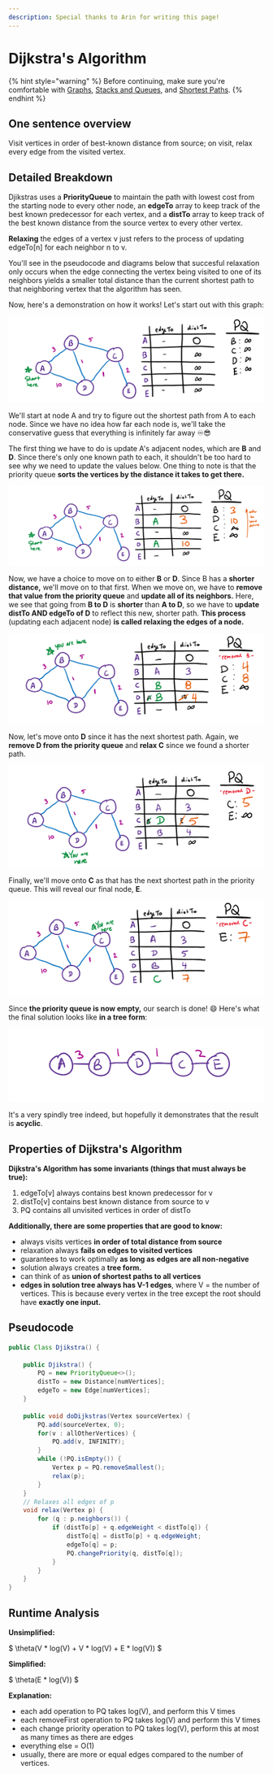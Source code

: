```yaml
---
description: Special thanks to Arin for writing this page!
---
```


# Dijkstra's Algorithm

{% hint style="warning" %}
Before continuing, make sure you're comfortable with [Graphs](../../abstract-data-types/graphs.md), [Stacks and Queues](../../abstract-data-types/collections/stacks-and-queues.md), and [Shortest Paths](./).
{% endhint %}

## One sentence overview

Visit vertices in order of best-known distance from source; on visit, relax every edge from the visited vertex.

## Detailed Breakdown

Djikstras uses a **PriorityQueue** to maintain the path with lowest cost from the starting node to every other node, an **edgeTo** array to keep track of the best known predecessor for each vertex, and a **distTo** array to keep track of the best known distance from the source vertex to every other vertex.

**Relaxing** the edges of a vertex v just refers to the process of updating edgeTo\[n] for each neighbor n to v.

You'll see in the pseudocode and diagrams below that succesful relaxation only occurs when the edge connecting the vertex being visited to one of its neighbors yields a smaller total distance than the current shortest path to that neighboring vertex that the algorithm has seen.

Now, here's a demonstration on how it works! Let's start out with this graph:

![](<../../img/assets/image (92).png>)

We'll start at node A and try to figure out the shortest path from A to each node. Since we have no idea how far each node is, we'll take the conservative guess that everything is infinitely far away ♾😎

The first thing we have to do is update A's adjacent nodes, which are **B** and **D**. Since there's only one known path to each, it shouldn't be too hard to see why we need to update the values below. One thing to note is that the priority queue **sorts the vertices by the distance it takes to get there.**

![](<../../img/assets/image (93).png>)

Now, we have a choice to move on to either **B** or **D**. Since B has a **shorter distance,** we'll move on to that first. When we move on, we have to **remove that value from the priority queue** and **update all of its neighbors.** Here, we see that going from **B to D** is **shorter** than **A to D**, so we have to **update distTo AND edgeTo of D** to reflect this new, shorter path. **This process** (updating each adjacent node) **is called relaxing the edges of a node.**

![](<../../img/assets/image (94).png>)

Now, let's move onto **D** since it has the next shortest path. Again, we **remove D from the priority queue** and **relax C** since we found a shorter path.

![](<../../img/assets/image (95).png>)

Finally, we'll move onto **C** as that has the next shortest path in the priority queue. This will reveal our final node, **E**.

![](<../../img/assets/image (96).png>)

Since **the priority queue is now empty,** our search is done! 😄 Here's what the final solution looks like **in a tree form**:

![Dijkstra's Algorithm ALWAYS produces a solution in a tree format.](<../../img/assets/image (98).png>)

It's a very spindly tree indeed, but hopefully it demonstrates that the result is **acyclic**.

## Properties of Dijkstra's Algorithm

**Dijkstra's Algorithm has some invariants (things that must always be true):**

1. edgeTo\[v] always contains best known predecessor for v
2. distTo\[v] contains best known distance from source to v
3. PQ contains all unvisited vertices in order of distTo

**Additionally, there are some properties that are good to know:**

* always visits vertices **in order of total distance from source**
* relaxation always **fails on edges to visited vertices**
* guarantees to work optimally **as long as** **edges are all non-negative**
* solution always creates a **tree form.**
* can think of as **union of shortest paths to all vertices**
* **edges in solution tree always has V-1 edges**, where V = the number of vertices. This is because every vertex in the tree except the root should have **exactly one input.**

## Pseudocode

```java
public Class Djikstra() {

    public Djikstra() {
        PQ = new PriorityQueue<>();
        distTo = new Distance[numVertices];
        edgeTo = new Edge[numVertices];
    }

    public void doDijkstras(Vertex sourceVertex) {
        PQ.add(sourceVertex, 0);
        for(v : allOtherVertices) {
            PQ.add(v, INFINITY);
        }
        while (!PQ.isEmpty()) {
            Vertex p = PQ.removeSmallest();
            relax(p);
        }
    }
    // Relaxes all edges of p
    void relax(Vertex p) {
        for (q : p.neighbors()) {
            if (distTo[p] + q.edgeWeight < distTo[q]) {
                distTo[q] = distTo[p] + q.edgeWeight;
                edgeTo[q] = p;
                PQ.changePriority(q, distTo[q]);
            }
        }
    }
}
```

## Runtime Analysis

**Unsimplified:**

$
\theta(V * log(V) + V * log(V) + E * log(V))
$

**Simplified:**

$
\theta(E * log(V))
$

**Explanation:**

* each add operation to PQ takes log(V), and perform this V times
* each removeFirst operation to PQ takes log(V) and perform this V times
* each change priority operation to PQ takes log(V), perform this at most as many times as there are edges
* everything else = O(1)
* usually, there are more or equal edges compared to the number of vertices.
